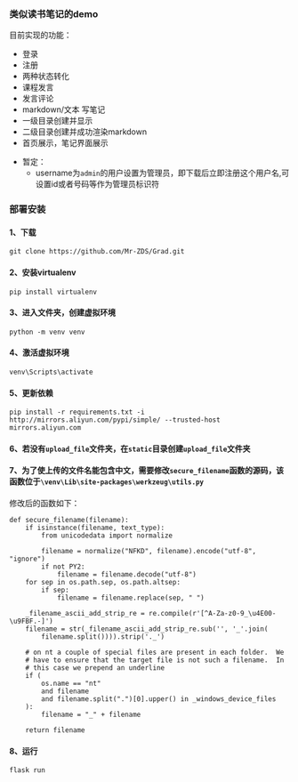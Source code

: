 ### 类似读书笔记的demo
目前实现的功能：
* 登录
* 注册
* 两种状态转化
* 课程发言
* 发言评论
* markdown/文本 写笔记
* 一级目录创建并显示
* 二级目录创建并成功渲染markdown
* 首页展示，笔记界面展示

- 暂定：
    - username为`admin`的用户设置为管理员，即下载后立即注册这个用户名,可设置id或者号码等作为管理员标识符


### 部署安装
#### 1、下载
```
git clone https://github.com/Mr-ZDS/Grad.git
```

#### 2、安装virtualenv
```
pip install virtualenv
```

#### 3、进入文件夹，创建虚拟环境
```
python -m venv venv
```

#### 4、激活虚拟环境
```
venv\Scripts\activate
```

#### 5、更新依赖
```
pip install -r requirements.txt -i http://mirrors.aliyun.com/pypi/simple/ --trusted-host mirrors.aliyun.com
```

#### 6、若没有`upload_file`文件夹，在`static`目录创建`upload_file`文件夹

#### 7、为了使上传的文件名能包含中文，需要修改`secure_filename`函数的源码，该函数位于`\venv\Lib\site-packages\werkzeug\utils.py`
修改后的函数如下：
```
def secure_filename(filename):
    if isinstance(filename, text_type):
        from unicodedata import normalize

        filename = normalize("NFKD", filename).encode("utf-8", "ignore")
        if not PY2:
            filename = filename.decode("utf-8")
    for sep in os.path.sep, os.path.altsep:
        if sep:
            filename = filename.replace(sep, " ")

    _filename_ascii_add_strip_re = re.compile(r'[^A-Za-z0-9_\u4E00-\u9FBF.-]')
    filename = str(_filename_ascii_add_strip_re.sub('', '_'.join(
        filename.split()))).strip('._')

    # on nt a couple of special files are present in each folder.  We
    # have to ensure that the target file is not such a filename.  In
    # this case we prepend an underline
    if (
        os.name == "nt"
        and filename
        and filename.split(".")[0].upper() in _windows_device_files
    ):
        filename = "_" + filename

    return filename
```

#### 8、运行
```
flask run
```